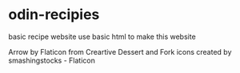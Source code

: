 # odin-recipies

basic recipe website
use basic html to make this website

Arrow by Flaticon from Creartive
Dessert and Fork icons created by smashingstocks - Flaticon
